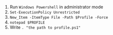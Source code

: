 1. Run `Windows Powershell` in administrator mode
2. `Set-ExecutionPolicy Unrestricted`
3. `New_Item -ItemType File -Path $Profile -Force`
4. `notepad $PROFILE`
5. Write `. "the path to profile.ps1"`